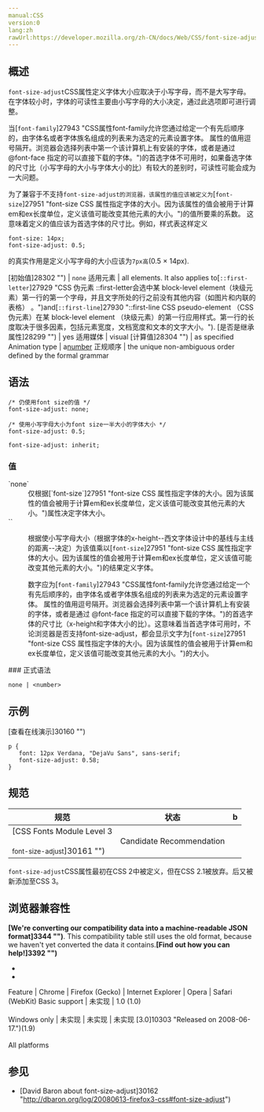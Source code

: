 ```yaml
---
manual:CSS
version:0
lang:zh
rawUrl:https://developer.mozilla.org/zh-CN/docs/Web/CSS/font-size-adjust
---
```





## 概述<a name="概述"></a>


`font-size-adjust`CSS属性定义字体大小应取决于小写字母，而不是大写字母。在字体较小时，字体的可读性主要由小写字母的大小决定，通过此选项即可进行调整。



当[`font-family`]27943 "CSS属性font-family允许您通过给定一个有先后顺序的，由字体名或者字体族名组成的列表来为选定的元素设置字体。 属性的值用逗号隔开。浏览器会选择列表中第一个该计算机上有安装的字体，或者是通过 @font-face 指定的可以直接下载的字体。")的首选字体不可用时，如果备选字体的尺寸比（小写字母的大小与字体大小的比）有较大的差别时，可读性可能会成为一大问题。



为了兼容于不支持`font-size-adjust的浏览器，该属性的值应该被定义为`[`font-size`]27951 "font-size CSS 属性指定字体的大小。因为该属性的值会被用于计算em和ex长度单位，定义该值可能改变其他元素的大小。")的值所要乘的系数。 这意味着定义的值应该为首选字体的尺寸比。例如，样式表这样定义


```
font-size: 14px;  
font-size-adjust: 0.5;
```


的真实作用是定义小写字母的大小应该为`7px高`(0.5 × 14px).


[初始值]28302 "") | `none` 
适用元素 | all elements. It also applies to[`::first-letter`]27929 "CSS 伪元素 ::first-letter会选中某 block-level element（块级元素）第一行的第一个字母，并且文字所处的行之前没有其他内容（如图片和内联的表格） 。")and[`::first-line`]27930 "::first-line CSS pseudo-element （CSS伪元素）在某 block-level element （块级元素）的第一行应用样式。第一行的长度取决于很多因素，包括元素宽度，文档宽度和文本的文字大小。"). 
[是否是继承属性]28299 "") | yes 
适用媒体 | visual 
[计算值]28304 "") | as specified 
Animation type | a[number](%4564#Interpolation "Values of the <number> CSS data type are interpolated as real, floating-point, numbers.") 
正规顺序 | the unique non-ambiguous order defined by the formal grammar 


## 语法<a name="语法"></a>

```
/* 仍使用font size的值 */
font-size-adjust: none;

/* 使用小写字母大小为font size一半大小的字体大小 */
font-size-adjust: 0.5;

font-size-adjust: inherit;
```

### 值<a name="值"></a>
<dl><dt id=''>`none`</dt><dd>仅根据[`font-size`]27951 "font-size CSS 属性指定字体的大小。因为该属性的值会被用于计算em和ex长度单位，定义该值可能改变其他元素的大小。")属性决定字体大小。</dd><dt id=''>`<number>`</dt><dd>

根据使小写字母大小（根据字体的x-height--西文字体设计中的基线与主线的距离--决定）为该值乘以[`font-size`]27951 "font-size CSS 属性指定字体的大小。因为该属性的值会被用于计算em和ex长度单位，定义该值可能改变其他元素的大小。")的结果定义字体。



数字应为[`font-family`]27943 "CSS属性font-family允许您通过给定一个有先后顺序的，由字体名或者字体族名组成的列表来为选定的元素设置字体。 属性的值用逗号隔开。浏览器会选择列表中第一个该计算机上有安装的字体，或者是通过 @font-face 指定的可以直接下载的字体。")的首选字体的尺寸比（x-height和字体大小的比）。这意味着当首选字体可用时，不论浏览器是否支持font-size-adjust，都会显示文字为[`font-size`]27951 "font-size CSS 属性指定字体的大小。因为该属性的值会被用于计算em和ex长度单位，定义该值可能改变其他元素的大小。")的大小。

</dd></dl>
### 正式语法<a name="正式语法"></a>

```
none | <number>
```

## 示例<a name="示例"></a>


[查看在线演示]30160 "")


```
p {
   font: 12px Verdana, "DejaVu Sans", sans-serif;
   font-size-adjust: 0.58;
} 
```

## 规范<a name="规范"></a>

规范 | 状态 | b 
 ---  |  ---  |  ---  | 
[CSS Fonts Module Level 3<br></br><small>font-size-adjust</small>]30161 "") | Candidate Recommendation |  



`font-size-adjust`CSS属性最初在CSS 2中被定义，但在CSS 2.1被放弃。后又被新添加至CSS 3。


## 浏览器兼容性<a name="Browser_compatibility"></a>


**[We&#39;re converting our compatibility data into a machine-readable JSON format]3344 "")**. This compatibility table still uses the old format, because we haven&#39;t yet converted the data it contains.**[Find out how you can help!]3392 "")**


* 
* 

Feature | Chrome | Firefox (Gecko) | Internet Explorer | Opera | Safari (WebKit) 
Basic support | 未实现 | 1.0 (1.0)<br></br>Windows only | 未实现 | 未实现 | 未实现 
[3.0]10303 "Released on 2008-06-17.")(1.9)<br></br>All platforms 




## 参见<a name="参见"></a>

* [David Baron about font-size-adjust]30162 "http://dbaron.org/log/20080613-firefox3-css#font-size-adjust")



